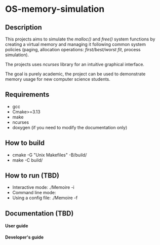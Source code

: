 # OS-memory-simulation

## Description

This projects aims to simulate the _malloc()_ and _free()_ system functions by creating a virtual memory and managing it following common system policies (paging, allocation operations: _first/best/worst fit_, process simulation).

The projects uses _ncurses_ library for an intuitive graphical interface.

The goal is purely academic, the project can be used to demonstrate memory usage for new computer science students.

## Requirements

- gcc
- Cmake>=3.13
- make
- ncurses
- doxygen (if you need to modify the documentation only)

## How to build

- cmake -G "Unix Makefiles" -B/build/
- make -C build/

## How to run (TBD)

- Interactive mode: ./Memoire -i
- Command line mode: 
- Using a config file: ./Memoire -f <configFile>

## Documentation (TBD)

#### User guide

#### Developer's guide

